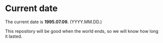 # Current date

The current date is **1995.07.09.** (YYYY.MM.DD.)

This repository will be good when the world ends, so we will know how long it lasted.